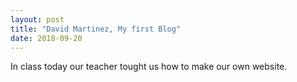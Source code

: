 ```yaml
---
layout: post
title: "David Martinez, My first Blog"
date: 2018-09-20
---
```


In class today our teacher tought us how to make our own website.
